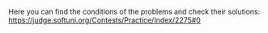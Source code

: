 Here you can find the conditions of the problems and check their solutions:
https://judge.softuni.org/Contests/Practice/Index/2275#0